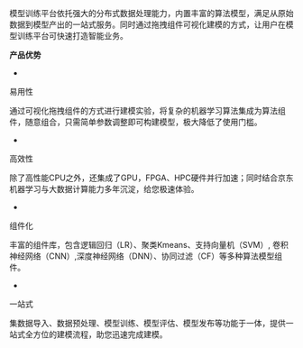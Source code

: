 模型训练平台依托强大的分布式数据处理能力，内置丰富的算法模型，满足从原始数据到模型产出的一站式服务。同时通过拖拽组件可视化建模的方式，让用户在模型训练平台可快速打造智能业务。

**产品优势**

* 
易用性

通过可视化拖拽组件的方式进行建模实验，将复杂的机器学习算法集成为算法组件，随意组合，只需简单参数调整即可构建模型，极大降低了使用门槛。

* 
高效性

除了高性能CPU之外，还集成了GPU，FPGA、HPC硬件并行加速；同时结合京东机器学习与大数据计算能力多年沉淀，给您极速体验。

* 
组件化

丰富的组件库，包含逻辑回归（LR）、聚类Kmeans、支持向量机（SVM）, 卷积神经网络（CNN）,深度神经网络（DNN）、协同过滤（CF）等多种算法模型组件。

* 
一站式

集数据导入、数据预处理、模型训练、模型评估、模型发布等功能于一体，提供一站式全方位的建模流程，助您迅速完成建模。